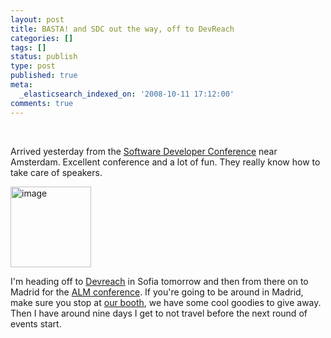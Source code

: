 ```yaml
---
layout: post
title: BASTA! and SDC out the way, off to DevReach
categories: []
tags: []
status: publish
type: post
published: true
meta:
  _elasticsearch_indexed_on: '2008-10-11 17:12:00'
comments: true
---
```

<p><span class="Apple-style-span" style="color:#551a8b;text-decoration:underline;"><br /></span></p>  <p>Arrived yesterday from the <a href="http://www.sdc.nl">Software Developer Conference</a> near Amsterdam. Excellent conference and a lot of fun. They really know how to take care of speakers.</p><p><img style="border-color:initial;border-style:initial;border-width:0;" src="/blogengine/image.axd?picture=WindowsLiveWriter/SDCoutthewayofftoDevReach_FF2A/image_5.png" border="0" alt="image" width="129" height="129" /></p><p>I&#039;m heading off to <a href="http://www.devreach.com">Devreach</a> in Sofia tomorrow and then from there on to Madrid for the <a href="http://www.microsoft.com/spanish/msdn/spain/eventos/alm/">ALM conference</a>. If you&#039;re going to be around in Madrid, make sure you stop at <a href="http://www.imeta.com">our booth</a>, we have some cool goodies to give away. Then I have around nine days I get to not travel before the next round of events start. </p>
